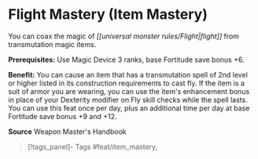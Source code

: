 ﻿---
cssclass: [feats]

---
# Flight Mastery (Item Mastery)

You can coax the magic of _[[universal monster rules/Flight|flight]]_ from transmutation magic items.

**Prerequisites:** Use Magic Device 3 ranks, base Fortitude save bonus +6.

**Benefit:** You can cause an item that has a transmutation spell of 2nd level or higher listed in its construction requirements to cast fly. If the item is a suit of armor you are wearing, you can use the item's enhancement bonus in place of your Dexterity modifier on Fly skill checks while the spell lasts. You can use this feat once per day, plus an additional time per day at base Fortitude save bonus +9 and +12.

**Source** Weapon Master's Handbook
>[!tags_panel]- Tags
> #feat/item_mastery, 